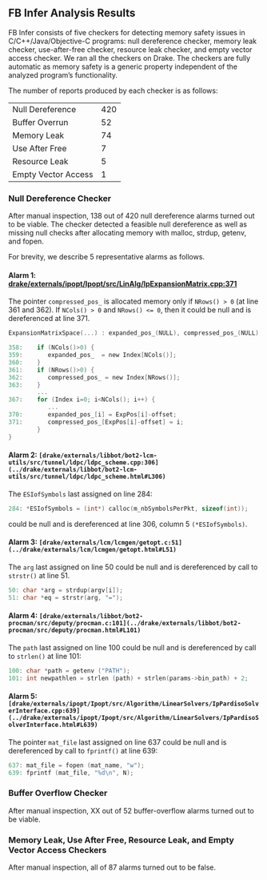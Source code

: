 ## FB Infer Analysis Results

FB Infer consists of five checkers for detecting memory safety issues in C/C++/Java/Objective-C programs: null dereference checker, memory leak checker, use-after-free checker, resource leak checker, and empty vector access checker.  We ran all the checkers on Drake.  The checkers are fully automatic as memory safety is a generic property independent of the analyzed program’s functionality.

The number of reports produced by each checker is as follows:

<table>
<tr><td>Null Dereference</td><td>420</td></tr>
<tr><td>Buffer Overrun</td><td>52</td></tr>
<tr><td>Memory Leak</td><td>74</td></tr>
<tr><td>Use After Free</td><td>7</td></tr>
<tr><td>Resource Leak</td><td>5</td></tr>
<tr><td>Empty Vector Access</td><td>1</td></tr>
</table>

### Null Dereference Checker

After manual inspection, 138 out of 420 null dereference alarms turned out to be viable. The checker detected a feasible null dereference as well as missing null checks after allocating memory with malloc, strdup, getenv, and fopen. 

For brevity, we describe 5 representative alarms as follows.

#### Alarm 1: [drake/externals/ipopt/Ipopt/src/LinAlg/IpExpansionMatrix.cpp:371](../drake/externals/ipopt/Ipopt/src/LinAlg/IpExpansionMatrix.cpp#L371)

The pointer `compressed_pos_` is allocated memory only if `NRows() > 0` (at line 361 and 362). If `NCols() > 0` and `NRows() <= 0`, then it could be null and is dereferenced at line 371.

```c
ExpansionMatrixSpace(...) : expanded_pos_(NULL), compressed_pos_(NULL)  {

358:    if (NCols()>0) {
359:       expanded_pos_  = new Index[NCols()];
360:    }
361:    if (NRows()>0) {
362:       compressed_pos_ = new Index[NRows()];
363:    }
        ...
367:    for (Index i=0; i<NCols(); i++) {      
           ...
370:       expanded_pos_[i] = ExpPos[i]-offset;
371:       compressed_pos_[ExpPos[i]-offset] = i;
        }
}
```

#### Alarm 2: `[drake/externals/libbot/bot2-lcm-utils/src/tunnel/ldpc/ldpc_scheme.cpp:306](../drake/externals/libbot/bot2-lcm-utils/src/tunnel/ldpc/ldpc_scheme.html#L306)`

The `ESIofSymbols` last assigned on line 284: 

```c
284: *ESIofSymbols = (int*) calloc(m_nbSymbolsPerPkt, sizeof(int));
```

could be null and is dereferenced at line 306, column 5 `(*ESIofSymbols)`.

#### Alarm 3: `[drake/externals/lcm/lcmgen/getopt.c:51](../drake/externals/lcm/lcmgen/getopt.html#L51)`

The `arg` last assigned on line 50 could be null and is dereferenced by call to `strstr()` at line 51. 

```c
50: char *arg = strdup(argv[i]);
51: char *eq = strstr(arg, "=");
```

#### Alarm 4: `[drake/externals/libbot/bot2-procman/src/deputy/procman.c:101](../drake/externals/libbot/bot2-procman/src/deputy/procman.html#L101)`

The `path` last assigned on line 100 could be null and is dereferenced by call to `strlen()` at line 101:

```c
100: char *path = getenv ("PATH");
101: int newpathlen = strlen (path) + strlen(params->bin_path) + 2;
```

#### Alarm 5: `[drake/externals/ipopt/Ipopt/src/Algorithm/LinearSolvers/IpPardisoSolverInterface.cpp:639](../drake/externals/ipopt/Ipopt/src/Algorithm/LinearSolvers/IpPardisoSolverInterface.html#L639)`

The pointer `mat_file` last assigned on line 637 could be null and is dereferenced by call to `fprintf()` at line 639:

```c
637: mat_file = fopen (mat_name, "w");
639: fprintf (mat_file, "%d\n", N);
```

### Buffer Overflow Checker

After manual inspection, XX out of 52 buffer-overflow alarms turned out to be viable.

### Memory Leak, Use After Free, Resource Leak, and Empty Vector Access Checkers

After manual inspection, all of 87 alarms turned out to be false. 

